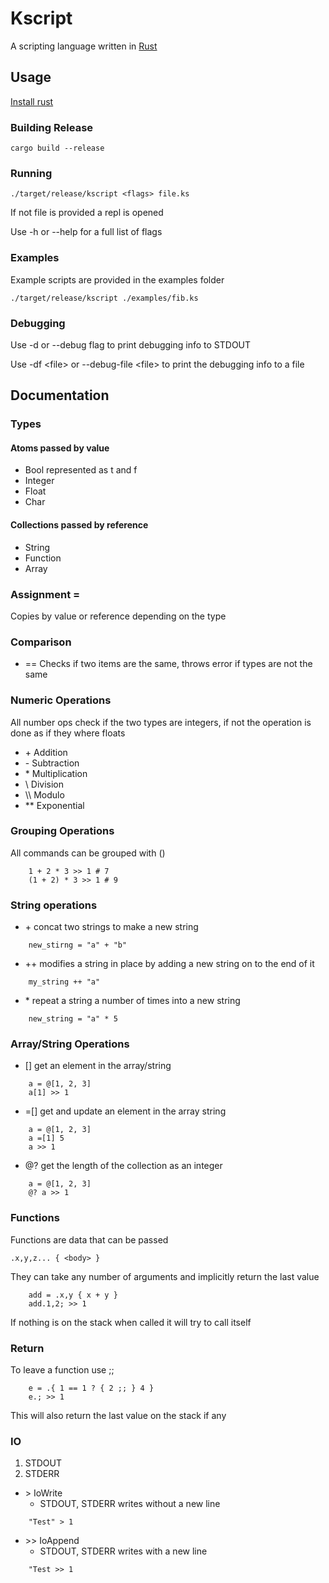 # Kscript

A scripting language written in [Rust](https://www.rust-lang.org)

## Usage
[Install rust](https://www.rust-lang.org)

### Building Release
```
cargo build --release
```

### Running
```
./target/release/kscript <flags> file.ks
```

If not file is provided a repl is opened

Use -h or --help for a full list of flags

### Examples

Example scripts are provided in the examples folder

```
./target/release/kscript ./examples/fib.ks
```

### Debugging

Use -d or --debug flag to print debugging info to STDOUT

Use -df <file\> or --debug-file <file\> to print the debugging info to a file

## Documentation

### Types

#### Atoms passed by value
* Bool represented as t and f
* Integer
* Float
* Char

#### Collections passed by reference
* String
* Function
* Array

### Assignment =
Copies by value or reference depending on the type

### Comparison

* == Checks if two items are the same, throws error if types are not the same

### Numeric Operations
All number ops check if the two types are integers, if not the operation is done as if they where floats

* \+ Addition
* \- Subtraction
* \* Multiplication
* \\ Division
* \\\\ Modulo
* \*\* Exponential

### Grouping Operations
All commands can be grouped with ()

```
    1 + 2 * 3 >> 1 # 7
    (1 + 2) * 3 >> 1 # 9
```

### String operations

* \+ concat two strings to make a new string
```
    new_stirng = "a" + "b"
```

* \+\+ modifies a string in place by adding a new string on to the end of it
```
    my_string ++ "a"
```

* \* repeat a string a number of times into a new string
```
    new_string = "a" * 5
```

### Array/String Operations

* \[\] get an element in the array/string
```
    a = @[1, 2, 3]
    a[1] >> 1
```

* =\[\] get and update an element in the array string
```
    a = @[1, 2, 3]
    a =[1] 5
    a >> 1
```

* @? get the length of the collection as an integer
```
    a = @[1, 2, 3]
    @? a >> 1
```

### Functions
Functions are data that can be passed

```
.x,y,z... { <body> }
```
They can take any number of arguments and implicitly return the last value
```
    add = .x,y { x + y }
    add.1,2; >> 1
```

If nothing is on the stack when called it will try to call itself

### Return
To leave a function use ;;
```
    e = .{ 1 == 1 ? { 2 ;; } 4 }
    e.; >> 1
```
This will also return the last value on the stack if any

### IO
1. STDOUT
2. STDERR

* \> IoWrite
    * STDOUT, STDERR writes without a new line
```
    "Test" > 1
```

* \>\> IoAppend
    * STDOUT, STDERR writes with a new line
```
    "Test >> 1
```
